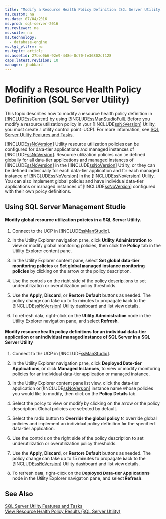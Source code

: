 ```yaml
---
title: "Modify a Resource Health Policy Definition (SQL Server Utility)"
ms.custom: na
ms.date: 07/04/2016
ms.prod: sql-server-2016
ms.reviewer: na
ms.suite: na
ms.technology: 
  - database-engine
ms.tgt_pltfrm: na
ms.topic: article
ms.assetid: 27bec0b6-92e9-448e-8c70-fe36802cf128
caps.latest.revision: 10
manager: jhubbard
---
```

# Modify a Resource Health Policy Definition (SQL Server Utility)
This topic describes how to modify a resource health policy definition in [!INCLUDE[ssCurrent](../../Topics/TopicNameContainA/includes/ssCurrent_md.md)] by using [!INCLUDE[ssManStudioFull](../../Topics/TopicNameContainA/includes/ssManStudioFull_md.md)]. Before you modify a resource utilization policy in your [!INCLUDE[ssNoVersion](../../Topics/TopicNameContainA/includes/ssNoVersion_md.md)] Utility, you must create a utility control point (UCP). For more information, see [SQL Server Utility Features and Tasks](../../Topics/TopicNameNotContainA/SQL-Server-Utility-Features-and-Tasks.md).  
  
 [!INCLUDE[ssNoVersion](../../Topics/TopicNameContainA/includes/ssNoVersion_md.md)] Utility resource utilization policies can be configured for data-tier applications and managed instances of [!INCLUDE[ssNoVersion](../../Topics/TopicNameContainA/includes/ssNoVersion_md.md)]. Resource utilization policies can be defined globally for all data-tier applications and managed instances of [!INCLUDE[ssNoVersion](../../Topics/TopicNameContainA/includes/ssNoVersion_md.md)] in the [!INCLUDE[ssNoVersion](../../Topics/TopicNameContainA/includes/ssNoVersion_md.md)] Utility, or they can be defined individually for each data-tier application and for each managed instance of [!INCLUDE[ssNoVersion](../../Topics/TopicNameContainA/includes/ssNoVersion_md.md)] in the [!INCLUDE[ssNoVersion](../../Topics/TopicNameContainA/includes/ssNoVersion_md.md)] Utility. You can also implement global policies and have individual data-tier applications or managed instances of [!INCLUDE[ssNoVersion](../../Topics/TopicNameContainA/includes/ssNoVersion_md.md)] configured with their own policy definitions.  
  
##  <a name="SSMSProcedure"></a> Using SQL Server Management Studio  
  
#### Modify global resource utilization policies in a SQL Server Utility.  
  
1.  Connect to the UCP in [!INCLUDE[ssManStudio](../../Topics/TopicNameContainA/includes/ssManStudio_md.md)].  
  
2.  In the Utility Explorer navigation pane, click **Utility Administration** to view or modify global monitoring policies, then click the **Policy** tab in the Utility Explorer content pane.  
  
3.  In the Utility Explorer content pane, select **Set global data-tier monitoring policies** or **Set global managed instance monitoring policies** by clicking on the arrow or the policy description.  
  
4.  Use the controls on the right side of the policy descriptions to set underutilization or overutilization policy thresholds.  
  
5.  Use the **Apply**, **Discard**, or **Restore Default** buttons as needed. The policy change can take up to 15 minutes to propagate back to the [!INCLUDE[ssNoVersion](../../Topics/TopicNameContainA/includes/ssNoVersion_md.md)] Utility dashboard and list view details.  
  
6.  To refresh data, right-click on the **Utility Administration** node in the Utility Explorer navigation pane, and select **Refresh**.  
  
#### Modify resource health policy definitions for an individual data-tier application or an individual managed instance of SQL Server in a SQL Server Utility  
  
1.  Connect to the UCP in [!INCLUDE[ssManStudio](../../Topics/TopicNameContainA/includes/ssManStudio_md.md)].  
  
2.  In the Utility Explorer navigation pane, click **Deployed Date-tier Applications**, or click **Managed Instances**, to view or modify monitoring policies for an individual data-tier application or managed instance.  
  
3.  In the Utility Explorer content pane list view, click the data-tier application or [!INCLUDE[ssNoVersion](../../Topics/TopicNameContainA/includes/ssNoVersion_md.md)] instance name whose policies you would like to modify, then click on the **Policy Details** tab.  
  
4.  Select the policy to view or modify by clicking on the arrow or the policy description. Global policies are selected by default.  
  
5.  Select the radio button to **Override the global policy** to override global policies and implement an individual policy definition for the specified data-tier application.  
  
6.  Use the controls on the right side of the policy description to set underutilization or overutilization policy thresholds.  
  
7.  Use the **Apply**, **Discard**, or **Restore Default** buttons as needed. The policy change can take up to 15 minutes to propagate back to the [!INCLUDE[ssNoVersion](../../Topics/TopicNameContainA/includes/ssNoVersion_md.md)] Utility dashboard and list view details.  
  
8.  To refresh data, right-click on the **Deployed Data-tier Applications** node in the Utility Explorer navigation pane, and select **Refresh**.  
  
## See Also  
 [SQL Server Utility Features and Tasks](../../Topics/TopicNameNotContainA/SQL-Server-Utility-Features-and-Tasks.md)   
 [View Resource Health Policy Results (SQL Server Utility)](../../Topics/TopicNameNotContainA/View-Resource-Health-Policy-Results--SQL-Server-Utility-.md)